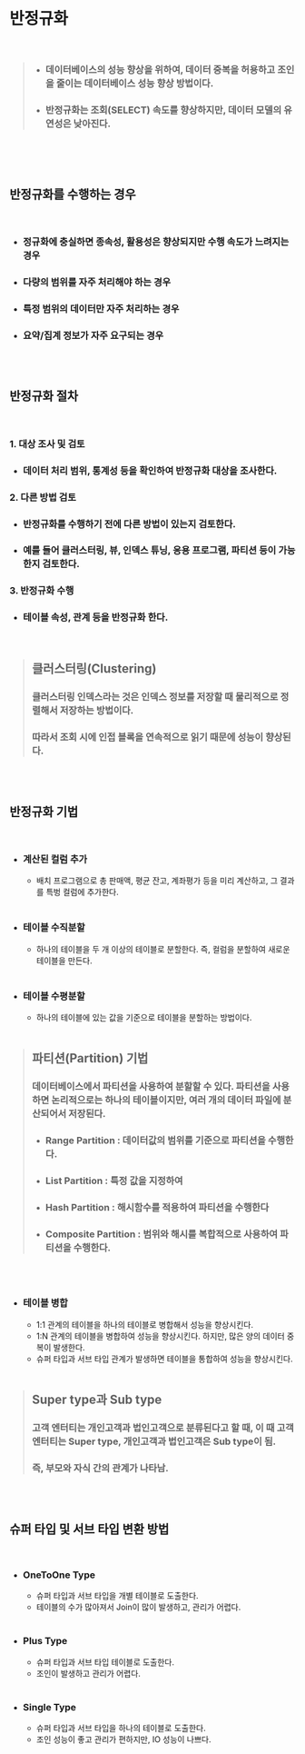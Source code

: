 # **반정규화**
<br>

>* ### 데이터베이스의 성능 향상을 위하여, 데이터 중복을 허용하고 조인을 줄이는 데이터베이스 성능 향상 방법이다.
>* ### 반정규화는 조회(SELECT) 속도를 향상하지만, 데이터 모델의 유연성은 낮아진다.

<br><br><br>

## **반정규화를 수행하는 경우**
<br>

* ### 정규화에 충실하면 종속성, 활용성은 향상되지만 수행 속도가 느려지는 경우
* ### 다량의 범위를 자주 처리해야 하는 경우
* ### 특정 범위의 데이터만 자주 처리하는 경우
* ### 요약/집계 정보가 자주 요구되는 경우

<br><br>

## **반정규화 절차**

<br>

### 1. 대상 조사 및 검토
* ### 데이터 처리 범위, 통계성 등을 확인하여 반정규화 대상을 조사한다.
### 2. 다른 방법 검토
* ### 반정규화를 수행하기 전에 다른 방법이 있는지 검토한다.
* ### 예를 들어 클러스터링, 뷰, 인덱스 튜닝, 응용 프로그램, 파티션 등이 가능한지 검토한다.
### 3. 반정규화 수행
* ### 테이블 속성, 관계 등을 반정규화 한다.

<br>

>##  **클러스터링(Clustering)**
>### 클러스터링 인덱스라는 것은 인덱스 정보를 저장할 때 물리적으로 정렬해서 저장하는 방법이다.
>### 따라서 조회 시에 **인접 블록을 연속적으로 읽기 때문에 성능이 향상된다.**

<br><br>

## **반정규화 기법**

<br>

* ### 계산된 컬럼 추가
  * 배치 프로그램으로 총 판매액, 평균 잔고, 계좌평가 등을 미리 계산하고, 그 결과를 특벙 컬럼에 추가한다.  
  <br>
* ### 테이블 수직분할
  * 하나의 테이블을 두 개 이상의 테이블로 분할한다. 즉, 컬럼을 분할하여 새로운 테이블을 만든다.  
  <br>
* ### 테이블 수평분할
  * 하나의 테이블에 있는 값을 기준으로 테이블을 분할하는 방법이다.  
  <br>

>##  **파티션(Partition) 기법**
>### 데이터베이스에서 파티션을 사용하여 분할할 수 있다. 파티션을 사용하면 논리적으로는 하나의 테이블이지만, 여러 개의 데이터 파일에 분산되어서 저장된다.
> * ### Range Partition : 데이터값의 범위를 기준으로 파티션을 수행한다.
> * ### List Partition : 특정 값을 지정하여
> * ### Hash Partition : 해시함수를 적용하여 파티션을 수행한다
> * ### Composite Partition : 범위와 해시를 복합적으로 사용하여 파티션을 수행한다.

  <br><br>
* ### 테이블 병합
  * 1:1 관계의 테이블을 하나의 테이블로 병합해서 성능을 향상시킨다.
  * 1:N 관계의 테이블을 병합하여 성능을 향상시킨다. 하지만, 많은 양의 데이터 중복이 발생한다.
  * 슈퍼 타입과 서브 타입 관계가 발생하면 테이블을 통합하여 성능을 향상시킨다.  
  <br>

>## **Super type과 Sub type**
>### 고객 엔터티는 개인고객과 법인고객으로 분류된다고 할 때, 이 때 고객엔터티는 Super type, 개인고객과 법인고객은 Sub type이 됨.
>### 즉, 부모와 자식 간의 관계가 나타남.

<br><br>

## **슈퍼 타입 및 서브 타입 변환 방법**
<br>

* ### OneToOne Type
  * 슈퍼 타입과 서브 타입을 개별 테이블로 도출한다.
  * 테이블의 수가 많아져서 Join이 많이 발생하고, 관리가 어렵다.  
  <br>
* ### Plus Type
  * 슈퍼 타입과 서브 타입 테이블로 도출한다.
  * 조인이 발생하고 관리가 어렵다.  
  <br>
* ### Single Type
  * 슈퍼 타입과 서브 타입을 하나의 테이블로 도출한다.
  * 조인 성능이 좋고 관리가 편하지만, IO 성능이 나쁘다.